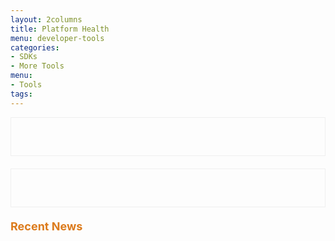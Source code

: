 ```yaml
---
layout: 2columns
title: Platform Health
menu: developer-tools
categories: 
- SDKs 
- More Tools
menu: 
- Tools
tags: 
---
```

<script src="/javascripts/twitter.js">
</script>


<div class="status_bar">
    <div id="status_color_api">
        <div id="apiStatus" class="status">
        </div>
    </div>
</div>

<div class="status_bar">
    <div id="status_color_api">
        <div id="feedStatus" class="status">
        </div>
    </div>
</div>

<div class="ch-g1">
    <div class="SubTitles">Recent News</div>
    <div id="lastTweets">
    </div>
</div>
     

<style>
.status {
    border: 1px solid #efefef;
    padding: 30px; 
    font-size: 24px;
}

.status_bar {
    width: 100%;
    margin-bottom: 20px;
}

.SubTitles {
    color: #DC7B1C; 
    font-size: 18px; 
    font-weight: bold; 
    padding-bottom: 15px;
    margin-top: 20px;
}

.red {
    background-color: #FF7773;
}

.yellow {
    background-color: #FFDA40;
}

.green {
    background-color: #74E868;
}

#lastTweets {
    width: 600px;
    font-family: georgia;
    font-size: 15px;
    color: #333333;
    padding: 10px;
}
 
#lastTweets .tweet {
    margin: 0 auto 15px auto;
    padding: 0 0 15px 0;
    border-bottom: 1px dotted #ccc;
}
 
#lastTweets .tweet a {
    text-decoration: none;
    color: #13c9d0;
}
 
#lastTweets .tweet a:hover {
    text-decoration: underline;
}
 
#lastTweets .tweet .time {
    font-size: 10px;
    font-style: italic;
    color: #666666;
}
</style>

